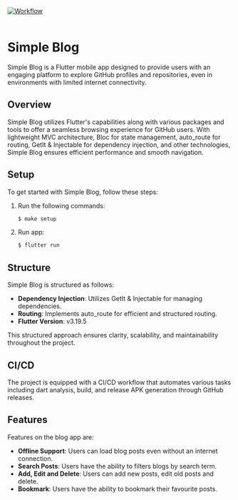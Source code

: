 [![Workflow](https://github.com/JustineUgo/graphql_simple_blog/actions/workflows/release_workflow.yml/badge.svg)](https://github.com/JustineUgo/graphql_simple_blog/actions/workflows/release_workflow.yml)
<br><br>



# Simple Blog

Simple Blog is a Flutter mobile app designed to provide users with an engaging platform to explore GitHub profiles and repositories, even in environments with limited internet connectivity.

## Overview

Simple Blog utilizes Flutter's capabilities along with various packages and tools to offer a seamless browsing experience for GitHub users. With lightweight MVC architecture, Bloc for state management, auto_route for routing, GetIt & Injectable for dependency injection, and other technologies, Simple Blog ensures efficient performance and smooth navigation.

## Setup

To get started with Simple Blog, follow these steps:

1. Run the following commands:
   ```bash
   $ make setup
    ```
2. Run app:
   ```bash
   $ flutter run
    ```

## Structure

Simple Blog is structured as follows:

- **Dependency Injection**: Utilizes GetIt & Injectable for managing dependencies.
- **Routing**: Implements auto_route for efficient and structured routing.
- **Flutter Version**: v3.19.5

This structured approach ensures clarity, scalability, and maintainability throughout the project.

## CI/CD

The project is equipped with a CI/CD workflow that automates various tasks including dart analysis, build, and release APK generation through GitHub releases.

## Features

Features on the blog app are:

- **Offline Support**: Users can load blog posts even without an internet connection.
- **Search Posts**: Users have the ability to filters blogs by search term.
- **Add, Edit and Delete**: Users can add new posts, edit old posts and delete.
- **Bookmark**: Users have the ability to bookmark their favourite posts.



